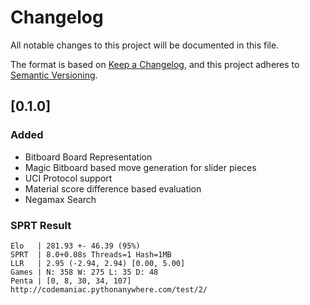 # Changelog

All notable changes to this project will be documented in this file.

The format is based on [Keep a Changelog](https://keepachangelog.com/en/1.1.0/),
and this project adheres to [Semantic Versioning](https://semver.org/spec/v2.0.0.html).

## [0.1.0]

### Added

- Bitboard Board Representation
- Magic Bitboard based move generation for slider pieces
- UCI Protocol support
- Material score difference based evaluation
- Negamax Search

### SPRT Result

```
Elo   | 281.93 +- 46.39 (95%)
SPRT  | 8.0+0.08s Threads=1 Hash=1MB
LLR   | 2.95 (-2.94, 2.94) [0.00, 5.00]
Games | N: 358 W: 275 L: 35 D: 48
Penta | [0, 8, 30, 34, 107]
http://codemaniac.pythonanywhere.com/test/2/
```
